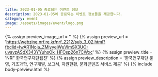 ```yaml
---
title: 2023-01-05 종료되는 이벤트 정보
description: 2023-01-05에 종료되는 이벤트 정보들을 제공합니다.
category: event
image: /assets/images/event/logo.png
---
```

{% assign preview_image_url = '' %}
{% assign preview_url = 'https://webzine.nrf.re.kr/nrf_2212/sub_3_02.html?fbclid=IwAR1Nola_ZMiyyelWuVlmSX3UO-uvavzASdX343YYuhoOk_HFOsp26n7CWxc' %}
{% assign preview_title = 'NRF 한국연구재단웹진' %}
{% assign preview_description = '한국연구재단 운영, 기초과학, 연구개발, 보고서, 지원현황, 문화콘텐츠 서비스 제공' %}
{% include body-preview.html %}
